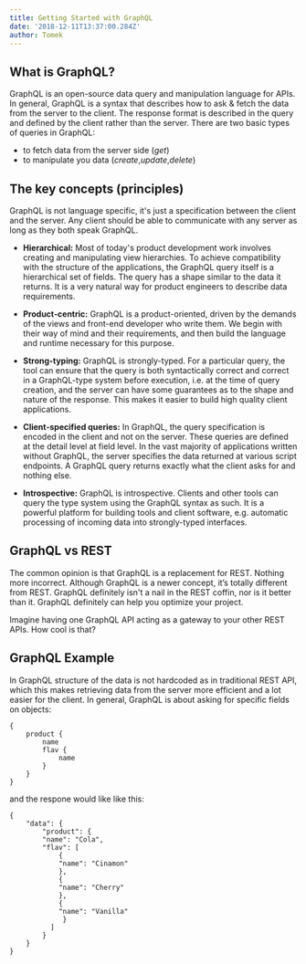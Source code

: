 ```yaml
---
title: Getting Started with GraphQL
date: '2018-12-11T13:37:00.284Z'
author: Tomek
---
```


## What is GraphQL?

GraphQL is an open-source data query and manipulation language for APIs.
In general, GraphQL is a syntax that describes how to ask & fetch the data from the server to the client. The response format is described in the query and defined by the client rather than the server. There are two basic types of queries in GraphQL:

- to fetch data from the server side (_get_)
- to manipulate you data (_create_,_update_,_delete_)

## The key concepts (principles)

GraphQL is not language specific, it's just a specification between the client and the server. Any client should be able to communicate with any server as long as they both speak GraphQL.

- **Hierarchical:** Most of today's product development work involves creating and manipulating view hierarchies. To achieve compatibility with the structure of the applications, the GraphQL query itself is a hierarchical set of fields. The query has a shape similar to the data it returns. It is a very natural way for product engineers to describe data requirements.

- **Product‐centric:** GraphQL is a product-oriented, driven by the demands of the views and front-end developer who write them. We begin with their way of mind and their requirements, and then build the language and runtime necessary for this purpose.

- **Strong‐typing:** GraphQL is strongly-typed. For a particular query, the tool can ensure that the query is both syntactically correct and correct in a GraphQL-type system before execution, i.e. at the time of query creation, and the server can have some guarantees as to the shape and nature of the response. This makes it easier to build high quality client applications.

- **Client‐specified queries:** In GraphQL, the query specification is encoded in the client and not on the server. These queries are defined at the detail level at field level. In the vast majority of applications written without GraphQL, the server specifies the data returned at various script endpoints. A GraphQL query returns exactly what the client asks for and nothing else.

- **Introspective:** GraphQL is introspective. Clients and other tools can query the type system using the GraphQL syntax as such. It is a powerful platform for building tools and client software, e.g. automatic processing of incoming data into strongly-typed interfaces.

## GraphQL vs REST

The common opinion is that GraphQL is a replacement for REST. Nothing more incorrect. Although GraphQL is a newer concept, it’s totally different from REST. GraphQL definitely isn't a nail in the REST coffin, nor is it better than it. GraphQL definitely can help you optimize your project.

Imagine having one GraphQL API acting as a gateway to your other REST APIs. How cool is that?

## GraphQL Example

In GraphQL structure of the data is not hardcoded as in traditional REST API, which this makes retrieving data from the server more efficient and a lot easier for the client. In general, GraphQL is about asking for specific fields on objects:

```
{
    product {
        name
        flav {
            name
        }
    }
}
```

and the respone would like like this:

```
{
    "data": {
        "product": {
        "name": "Cola",
        "flav": [
            {
            "name": "Cinamon"
            },
            {
            "name": "Cherry"
            },
            {
            "name": "Vanilla"
             }
          ]
        }
    }
}
```

